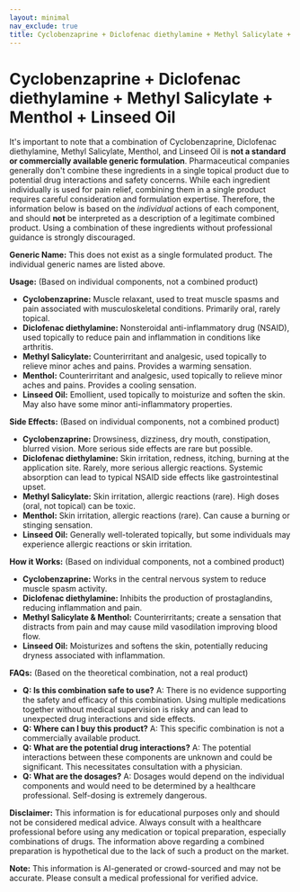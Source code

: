 ```yaml
---
layout: minimal
nav_exclude: true
title: Cyclobenzaprine + Diclofenac diethylamine + Methyl Salicylate + Menthol + Linseed Oil
---
```


# Cyclobenzaprine + Diclofenac diethylamine + Methyl Salicylate + Menthol + Linseed Oil

It's important to note that a combination of Cyclobenzaprine, Diclofenac diethylamine, Methyl Salicylate, Menthol, and Linseed Oil is **not a standard or commercially available generic formulation**.  Pharmaceutical companies generally don't combine these ingredients in a single topical product due to potential drug interactions and safety concerns.  While each ingredient individually is used for pain relief, combining them in a single product requires careful consideration and formulation expertise.  Therefore, the information below is based on the *individual* actions of each component, and should **not** be interpreted as a description of a legitimate combined product.  Using a combination of these ingredients without professional guidance is strongly discouraged.


**Generic Name:**  This does not exist as a single formulated product. The individual generic names are listed above.

**Usage:** (Based on individual components, not a combined product)

* **Cyclobenzaprine:**  Muscle relaxant, used to treat muscle spasms and pain associated with musculoskeletal conditions. Primarily oral, rarely topical.
* **Diclofenac diethylamine:** Nonsteroidal anti-inflammatory drug (NSAID), used topically to reduce pain and inflammation in conditions like arthritis.
* **Methyl Salicylate:**  Counterirritant and analgesic, used topically to relieve minor aches and pains. Provides a warming sensation.
* **Menthol:** Counterirritant and analgesic, used topically to relieve minor aches and pains. Provides a cooling sensation.
* **Linseed Oil:**  Emollient, used topically to moisturize and soften the skin.  May also have some minor anti-inflammatory properties.


**Side Effects:** (Based on individual components, not a combined product)

* **Cyclobenzaprine:** Drowsiness, dizziness, dry mouth, constipation, blurred vision. More serious side effects are rare but possible.
* **Diclofenac diethylamine:** Skin irritation, redness, itching, burning at the application site.  Rarely, more serious allergic reactions.  Systemic absorption can lead to typical NSAID side effects like gastrointestinal upset.
* **Methyl Salicylate:** Skin irritation, allergic reactions (rare).  High doses (oral, not topical) can be toxic.
* **Menthol:**  Skin irritation, allergic reactions (rare).  Can cause a burning or stinging sensation.
* **Linseed Oil:** Generally well-tolerated topically, but some individuals may experience allergic reactions or skin irritation.


**How it Works:** (Based on individual components, not a combined product)

* **Cyclobenzaprine:**  Works in the central nervous system to reduce muscle spasm activity.
* **Diclofenac diethylamine:** Inhibits the production of prostaglandins, reducing inflammation and pain.
* **Methyl Salicylate & Menthol:**  Counterirritants; create a sensation that distracts from pain and may cause mild vasodilation improving blood flow.
* **Linseed Oil:**  Moisturizes and softens the skin, potentially reducing dryness associated with inflammation.


**FAQs:** (Based on the theoretical combination, not a real product)

* **Q: Is this combination safe to use?** A:  There is no evidence supporting the safety and efficacy of this combination. Using multiple medications together without medical supervision is risky and can lead to unexpected drug interactions and side effects.
* **Q: Where can I buy this product?** A:  This specific combination is not a commercially available product.
* **Q: What are the potential drug interactions?** A:  The potential interactions between these components are unknown and could be significant.  This necessitates consultation with a physician.
* **Q:  What are the dosages?** A:  Dosages would depend on the individual components and would need to be determined by a healthcare professional.  Self-dosing is extremely dangerous.

**Disclaimer:** This information is for educational purposes only and should not be considered medical advice.  Always consult with a healthcare professional before using any medication or topical preparation, especially combinations of drugs.  The information above regarding a combined preparation is hypothetical due to the lack of such a product on the market.


**Note:** This information is AI-generated or crowd-sourced and may not be accurate. Please consult a medical professional for verified advice.